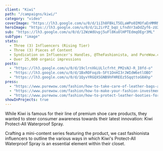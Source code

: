 ```yaml
---
client: "Kiwi"
path: "/campaigns/kiwi/"
category: "video"
coverImage: "https://lh3.google.com/u/0/d/1iIh8FBkLT5ELaWPo0IMOfaEnMMRMFlsw"
heroImage: "https://lh3.google.com/u/0/d/1L2irPZ_bqU_LfndVr3aDdZyf6-zU23Ls"
sub: "https://lh3.google.com/u/0/d/12WzWdUvpj5uFl8KuOlHPTEdmqOEgr3ML"
subType: "image"
stats:
  - Three (3) Influencers (Rising Tier)
  - Three (3) Pieces of Content
  - Syndication on Influencer's Handles, @TheFashionista, and PureWow.com
  - Over 25,000 organic impressions
posts:
  - "https://lh3.google.com/u/0/d/19clrnXkLULlcfrht_PM2sNJ-R_I0fd-o"
  - "https://lh3.google.com/u/0/d/1BxROFoqzb-5Ft1OnHI3rJWIdW6etlOBO"
  - "https://lh3.google.com/u/0/d/1QyvYRGQXSGNB9hFHREEz5SqqttoG8Ahp"
press:
  - "https://www.purewow.com/fashion/how-to-take-care-of-leather-bags-and-boots"
  - "https://www.purewow.com/fashion/how-to-make-your-fashion-investment-pieces-last"
  - "https://www.purewow.com/fashion/how-to-protect-leather-booties-for-winter"
showInProjects: true
---
```


While Kiwi is famous for their line of premium shoe care products, they wanted to steer consumer awareness towards their latest innovation: Kiwi Protect-All Waterproof Spray.

Crafting a mini-content series featuring the product, we cast fashionista influencers to outline the various ways in which Kiwi's Protect-All Waterproof Spray is an essential element within their closet.
